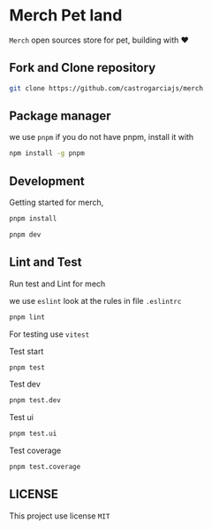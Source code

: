 # Merch Pet land

`Merch` open sources store for pet, building with ❤

## Fork and Clone repository

```sh
git clone https://github.com/castrogarciajs/merch
```

## Package manager

we use `pnpm` if you do not have pnpm, install it with

```sh
npm install -g pnpm
```

## Development

Getting started for merch,

```sh
pnpm install
```

```sh
pnpm dev
```

## Lint and Test

Run test and Lint for mech

we use `eslint` look at the rules in file `.eslintrc`

```sh
pnpm lint
```

For testing use `vitest`

Test start

```sh
pnpm test
```

Test dev

```sh
pnpm test.dev
```

Test ui

```sh
pnpm test.ui
```

Test coverage

```sh
pnpm test.coverage
```

## LICENSE

This project use license `MIT`
